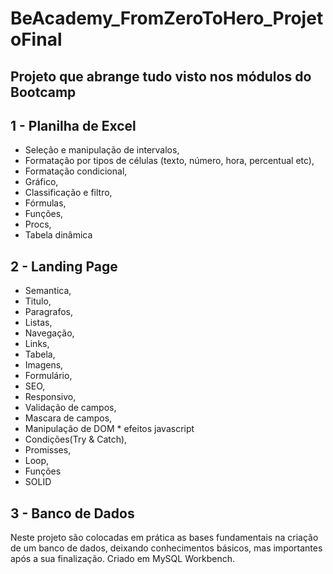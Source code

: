# BeAcademy_FromZeroToHero_ProjetoFinal

## Projeto que abrange tudo visto nos módulos do Bootcamp

## 1 - Planilha de Excel

* Seleção e manipulação de intervalos,
* Formatação por tipos de células (texto, número, hora, percentual etc),
* Formatação condicional,
* Gráfico,
* Classificação e filtro,
* Fórmulas,
* Funções,
* Procs,
* Tabela dinâmica

## 2 - Landing Page

* Semantica,
* Titulo,
* Paragrafos,
* Listas,
* Navegação,
* Links,
* Tabela,
* Imagens,
* Formulário,
* SEO,
* Responsivo,
* Validação de campos,
* Mascara de campos,
* Manipulação de DOM * efeitos javascript
* Condições(Try & Catch),
* Promisses,
* Loop,
* Funções
* SOLID

## 3 - Banco de Dados

Neste projeto são colocadas em prática as bases fundamentais na criação de um banco de dados, deixando conhecimentos básicos, mas importantes após a sua finalização. Criado em MySQL Workbench.
